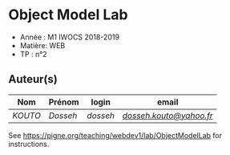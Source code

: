 # Object Model Lab 

- Année : M1 IWOCS 2018-2019
- Matière: WEB
- TP : n°2

## Auteur(s)

|Nom|Prénom|login|email|
|--|--|--|--|
| *KOUTO* | *Dosseh*| *dosseh* | *dosseh.kouto@yahoo.fr* |

See <https://pigne.org/teaching/webdev1/lab/ObjectModelLab> for instructions.
